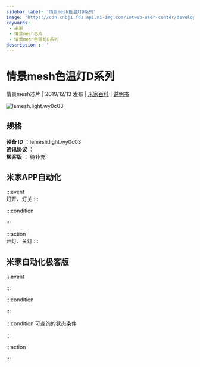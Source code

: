 ```yaml
---
sidebar_label: '情景mesh色温灯D系列'
image: 'https://cdn.cnbj1.fds.api.mi-img.com/iotweb-user-center/developer_1679047687071K4zbtww0.png?GalaxyAccessKeyId=AKVGLQWBOVIRQ3XLEW&Expires=9223372036854775807&Signature=GDBGCcpF/kSEZP/XUYZzgB7whJw='
keywords: 
 - 米家
 - 情景mesh芯片
 - 情景mesh色温灯D系列
description : ''
---
```

# 情景mesh色温灯D系列

情景mesh芯片 | 2019/12/13 发布 | [米家百科](https://home.mi.com/webapp/content/baike/product/index.html?model=lemesh.light.wy0c03) | [说明书](https://home.mi.com/views/introduction.html?model=lemesh.light.wy0c03&region=cn)

![lemesh.light.wy0c03](https://cdn.cnbj1.fds.api.mi-img.com/iotweb-user-center/developer_1679047687071K4zbtww0.png?GalaxyAccessKeyId=AKVGLQWBOVIRQ3XLEW&Expires=9223372036854775807&Signature=GDBGCcpF/kSEZP/XUYZzgB7whJw=)

## 规格  
> 
**设备 ID** ：lemesh.light.wy0c03  
**通讯协议** ：  
**极客版**  ： 待补充 


## 米家APP自动化  

:::event  
灯开、灯关
:::

:::condition  

:::

:::action   
开灯、关灯
:::

## 米家自动化极客版  

:::event  

:::

:::condition  

:::

:::condition 可查询的状态条件  

:::

:::action  

:::

        
